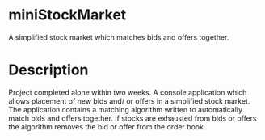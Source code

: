 # miniStockMarket
A simplified stock market which matches bids and offers together.

# Description
Project completed alone within two weeks.
A console application which allows placement of new bids and/ or offers in a simplified stock market.
The application contains a matching algorithm written to automatically match bids and offers together.
If stocks are exhausted from bids or offers the algorithm removes the bid or offer from the order book.
